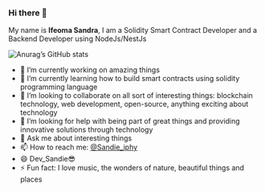 ### Hi there 👋

My name is **Ifeoma Sandra**, I am a Solidity Smart Contract Developer and a Backend Developer using NodeJs/NestJs

![Anurag’s GitHub stats](https://github-readme-stats.vercel.app/api?username=iphyokafor&show_icons=true&theme=radical)

 - 🔭 I’m currently working on amazing things
 - 🌱 I’m currently learning how to build smart contracts using solidity programming language
 - 👯 I’m looking to collaborate on all sort of interesting things: blockchain technology, web development, open-source, anything exciting about         technology 
 - 🤔 I’m looking for help with being part of great things and providing innovative solutions through technology
 - 💬 Ask me about interesting things
 - 📫 How to reach me: [@Sandie_iphy](https://twitter.com/Sandie_iphy)
 - 😄 Dev_Sandie😎
 - ⚡  Fun fact: I love music, the wonders of nature, beautiful things and places
